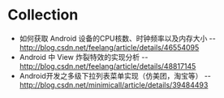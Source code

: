 # Collection

* 如何获取 Android 设备的CPU核数、时钟频率以及内存大小 --http://blog.csdn.net/feelang/article/details/46554095  
* Android 中 View 炸裂特效的实现分析 --http://blog.csdn.net/feelang/article/details/48817145  
* Android开发之多级下拉列表菜单实现（仿美团，淘宝等） --http://blog.csdn.net/minimicall/article/details/39484493  
